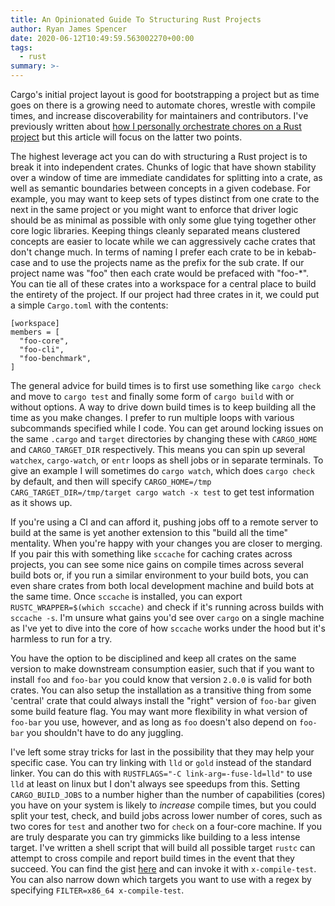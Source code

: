 ```yaml
---
title: An Opinionated Guide To Structuring Rust Projects
author: Ryan James Spencer
date: 2020-06-12T10:49:59.563002270+00:00
tags:
  - rust
summary: >-
---
```


Cargo's initial project layout is good for bootstrapping a project but as time
goes on there is a growing need to automate chores, wrestle with compile times,
and increase discoverability for maintainers and contributors. I've previously
written about [how I personally orchestrate chores on a Rust
project](https://www.justanotherdot.com/posts/structuring-rust-projects-with-multiple-binaries.html)
but this article will focus on the latter two points.

The highest leverage act you can do with structuring a Rust project is to break
it into independent crates. Chunks of logic that have shown stability over a
window of time are immediate candidates for splitting into a crate, as well as
semantic boundaries between concepts in a given codebase. For example, you may
want to keep sets of types distinct from one crate to the next in the same
project or you might want to enforce that driver logic should be as minimal as
possible with only some glue tying together other core logic libraries. Keeping
things cleanly separated means clustered concepts are easier to locate while we
can aggressively cache crates that don't change much. In terms of naming I
prefer each crate to be in kebab-case and to use the projects name as the prefix
for the sub crate. If our project name was "foo" then each crate would be
prefaced with "foo-*". You can tie all of these crates into a workspace for a
central place to build the entirety of the project. If our project had three
crates in it, we could put a simple `Cargo.toml` with the contents:

```
[workspace]
members = [
  "foo-core",
  "foo-cli",
  "foo-benchmark",
]
```

The general advice for build times is to first use something like `cargo check`
and move to `cargo test` and finally some form of `cargo build` with or without
options. A way to drive down build times is to keep building all the time as you
make changes. I prefer to run multiple loops with various subcommands specified
while I code. You can get around locking issues on the same `.cargo` and
`target` directories by changing these with `CARGO_HOME` and `CARGO_TARGET_DIR`
respectively. This means you can spin up several `watchex`, `cargo-watch`, or
`entr` loops as shell jobs or in separate terminals. To give an example I will
sometimes do `cargo watch`, which does `cargo check` by default, and then will
specify `CARGO_HOME=/tmp CARG_TARGET_DIR=/tmp/target cargo watch -x test` to get
test information as it shows up.

If you're using a CI and can afford it, pushing jobs off to a remote server to
build at the same is yet another extension to this "build all the time"
mentality. When you're happy with your changes you are closer to merging. If you
pair this with something like `sccache` for caching crates across projects, you
can see some nice gains on compile times across several build bots or, if you
run a similar environment to your build bots, you can even share crates from
both local development machine and build bots at the same time. Once `sccache`
is installed, you can export `RUSTC_WRAPPER=$(which sccache)` and check if it's
running across builds with `sccache -s`. I'm unsure what gains you'd see over
`cargo` on a single machine as I've yet to dive into the core of how `sccache`
works under the hood but it's harmless to run for a try.

You have the option to be disciplined and keep all crates on the same version to
make downstream consumption easier, such that if you want to install `foo` and
`foo-bar` you could know that version `2.0.0` is valid for both crates. You can
also setup the installation as a transitive thing from some 'central' crate that
could always install the "right" version of `foo-bar` given some build feature
flag. You may want more flexibility in what version of `foo-bar` you use,
however, and as long as `foo` doesn't also depend on `foo-bar` you shouldn't
have to do any juggling.

I've left some stray tricks for last in the possibility that they may help your
specific case. You can try linking with `lld` or `gold` instead of the standard
linker. You can do this with `RUSTFLAGS="-C link-arg=-fuse-ld=lld"` to use `lld`
at least on linux but I don't always see speedups from this. Setting
`CARGO_BUILD_JOBS` to a number higher than the number of capabilities (cores)
you have on your system is likely to _increase_ compile times, but you could
split your test, check, and build jobs across lower number of cores, such as two
cores for `test` and another two for `check` on a four-core machine. If you are
truly desparate you can try gimmicks like building to a less intense target.
I've written a shell script that will build all possible target `rustc` can
attempt to cross compile and report build times in the event that they succeed.
You can find the gist
[here](https://gist.github.com/justanotherdot/ca1f163754e9a90f6c6b9dfb25a0598f)
and can invoke it with `x-compile-test`. You can also narrow down which targets
you want to use with a regex by specifying `FILTER=x86_64 x-compile-test`.
